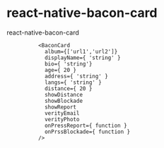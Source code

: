 # react-native-bacon-card
react-native-bacon-card

              <BaconCard
                album={['url1','url2']}
                displayName={ 'string' }
                bio={ 'string'}
                age={ 20 }
                address={ 'string' }
                langs={ 'string' }
                distance={ 20 }
                showDistance
                showBlockade
                showReport
                verityEmail
                verityPhoto
                onPressReport={ function }
                onPrssBlockade={ function }
              />